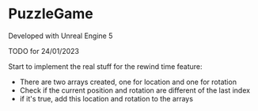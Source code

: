 # PuzzleGame

Developed with Unreal Engine 5

TODO for 24/01/2023

Start to implement the real stuff for the rewind time feature:
  - There are two arrays created, one for location and one for rotation
  - Check if the current position and rotation are different of the last index
  - if it's true, add this location and rotation to the arrays
